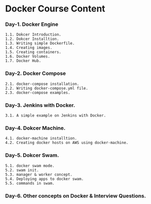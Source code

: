 # Docker Course Content

### Day-1. Docker Engine

    1.1. Dokcer Introduction.
    1.2. Dokcer Installtion.
    1.3. Writing simple Dockerfile.
    1.4. Creating images.
    1.5. Creating containers.
    1.6. Docker Volumes.
    1.7. Docker Hub.
    
### Day-2. Docker Compose

    2.1. docker-compose installation.
    2.2. Writing docker-compose.yml file.
    2.3. docker-compose examples.
    
### Day-3. Jenkins with Docker.

    3.1. A simple example on Jenkins with Docker.
    
### Day-4. Dokcer Machine.

    4.1. docker-machine installtion.
    4.2. Creating docker hosts on AWS using docker-machine.
    
### Day-5. Dokcer Swam.

    5.1. docker swam mode.
    5.2. swam init.
    5.3. manager & worker concept.
    5.4. Deploying apps to docker swam.
    5.5. commands in swam.
    
### Day-6. Other concepts on Docker & Interview Questions.
